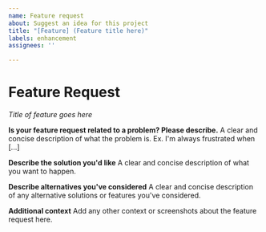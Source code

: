 ```yaml
---
name: Feature request
about: Suggest an idea for this project
title: "[Feature] (Feature title here)"
labels: enhancement
assignees: ''

---
```


# Feature Request

*Title of feature goes here*

**Is your feature request related to a problem? Please describe.**
A clear and concise description of what the problem is. Ex. I'm always frustrated when [...]

**Describe the solution you'd like**
A clear and concise description of what you want to happen.

**Describe alternatives you've considered**
A clear and concise description of any alternative solutions or features you've considered.

**Additional context**
Add any other context or screenshots about the feature request here.
